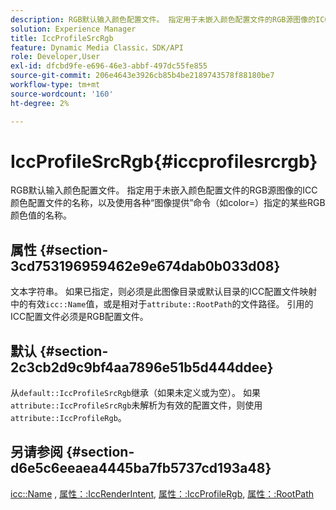 ```yaml
---
description: RGB默认输入颜色配置文件。 指定用于未嵌入颜色配置文件的RGB源图像的ICC颜色配置文件的名称，以及使用各种“图像提供”命令（如color=）指定的某些RGB颜色值的名称。
solution: Experience Manager
title: IccProfileSrcRgb
feature: Dynamic Media Classic，SDK/API
role: Developer,User
exl-id: dfcbd9fe-e696-46e3-abbf-497dc55fe855
source-git-commit: 206e4643e3926cb85b4be2189743578f88180be7
workflow-type: tm+mt
source-wordcount: '160'
ht-degree: 2%

---
```


# IccProfileSrcRgb{#iccprofilesrcrgb}

RGB默认输入颜色配置文件。 指定用于未嵌入颜色配置文件的RGB源图像的ICC颜色配置文件的名称，以及使用各种“图像提供”命令（如color=）指定的某些RGB颜色值的名称。

## 属性 {#section-3cd753196959462e9e674dab0b033d08}

文本字符串。 如果已指定，则必须是此图像目录或默认目录的ICC配置文件映射中的有效`icc::Name`值，或是相对于`attribute::RootPath`的文件路径。 引用的ICC配置文件必须是RGB配置文件。

## 默认 {#section-2c3cb2d9c9bf4aa7896e51b5d444ddee}

从`default::IccProfileSrcRgb`继承（如果未定义或为空）。 如果`attribute::IccProfileSrcRgb`未解析为有效的配置文件，则使用`attribute::IccProfileRgb`。

## 另请参阅 {#section-d6e5c6eeaea4445ba7fb5737cd193a48}

[icc::Name](../../../../../is-api/image-catalog/image-serving-api-ref/c-image-catalog-reference/c-icc-profile-map-reference/r-name-icc.md#reference-9e7d3c8e35434981a3dfac66b8946cbe) ,  [属性：:IccRenderIntent](../../../../../is-api/image-catalog/image-serving-api-ref/c-image-catalog-reference/c-attributes-reference/r-iccrenderintent.md#reference-012f207f28bd4406a5368d23ed95a51f),  [属性：:IccProfileRgb](../../../../../is-api/image-catalog/image-serving-api-ref/c-image-catalog-reference/c-attributes-reference/r-iccprofilergb.md#reference-3479e7daac54404f84b06b98ca07b9df),  [属性：:RootPath](../../../../../is-api/image-catalog/image-serving-api-ref/c-image-catalog-reference/c-attributes-reference/r-rootpath.md#reference-17d57e5967be403b8408fa7214017494)
